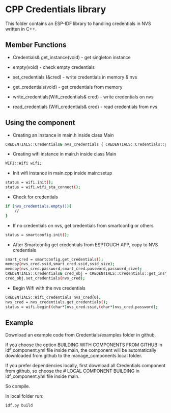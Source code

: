 # CPP Credentials library
This folder contains an ESP-IDF library to handling credentials in NVS written in C++.

## Member Functions
-  Credentials& get_instance(void) - get singleton instance

- empty(void) - check empty credentials

- set_credentials (&cred) - write credentials in memory & nvs

- get_credentials(void) - get credentials from memory

- write_credentials(Wifi_credentials& cred) - write credentials on nvs

- read_credentials (Wifi_credentials& cred) - read credentials from nvs

## Using the component
- Creating an instance in main.h inside class Main
```bash
CREDENTIALS::Credentials& nvs_credentials { CREDENTIALS::Credentials::get_instance() };
``````

- Creating wifi instance in main.h inside class Main
```bash
WIFI::Wifi wifi;
``````


- Init wifi instance in main.cpp inside main::setup
```bash
status = wifi.init();
status = wifi.wifi_sta_connect();
``````

- Check for credentials
```bash
if (nvs_credentials.empty()){
    //
}
```
- If no credentials on nvs, get credentials from smartconfig or others
```bash
status = smartconfig.init();
```
- After Smartconfig get credentials from ESPTOUCH APP, copy to NVS credentials
```bash
smart_cred = smartconfig.get_credentials();
memcpy(nvs_cred.ssid,smart_cred.ssid,ssid_size);
memcpy(nvs_cred.password,smart_cred.password,password_size);
CREDENTIALS::Credentials& cred_obj = CREDENTIALS::Credentials::get_instance();
cred_obj.set_credentials(nvs_cred);
```

- Begin Wifi with the nvs credentials
```bash
CREDENTIALS::Wifi_credentials nvs_cred{0};
nvs_cred = nvs_credentials.get_credentials();
status = wifi.begin((char*)nvs_cred.ssid,(char*)nvs_cred.password);
```

## Example
Download an example code from Credentials/examples folder in github.


If you choose the option BUILDING WITH COMPONENTS FROM GITHUB in idf_component.yml file inside main, the component will be automatically downloaded from github to the manage_components local folder.

If you prefer dependencies locally, first download all Credentials component from github, so choose the # LOCAL COMPONENT BUILDING  in idf_component.yml file inside main. 

So compile.

In local folder run:
```bash
idf.py build
```




